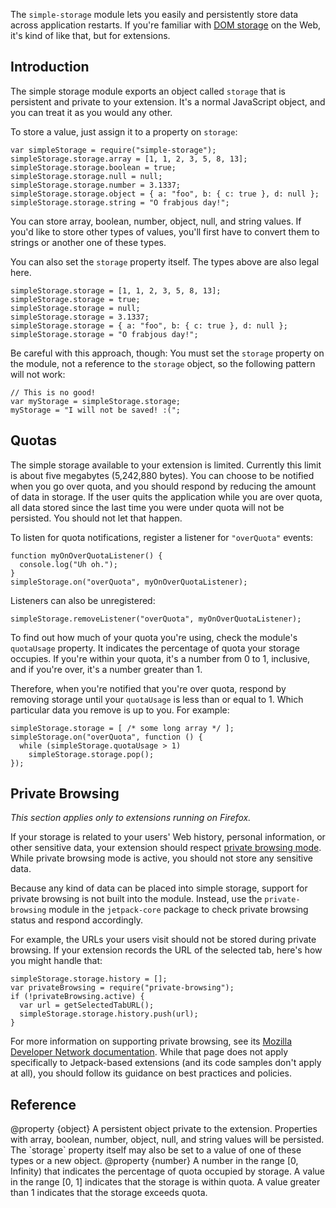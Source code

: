 The `simple-storage` module lets you easily and persistently store data across
application restarts.  If you're familiar with [DOM storage][] on the Web, it's
kind of like that, but for extensions.

[DOM storage]: https://developer.mozilla.org/en/DOM/Storage


Introduction
------------

The simple storage module exports an object called `storage` that is persistent
and private to your extension.  It's a normal JavaScript object, and you can
treat it as you would any other.

To store a value, just assign it to a property on `storage`:

    var simpleStorage = require("simple-storage");
    simpleStorage.storage.array = [1, 1, 2, 3, 5, 8, 13];
    simpleStorage.storage.boolean = true;
    simpleStorage.storage.null = null;
    simpleStorage.storage.number = 3.1337;
    simpleStorage.storage.object = { a: "foo", b: { c: true }, d: null };
    simpleStorage.storage.string = "O frabjous day!";

You can store array, boolean, number, object, null, and string values.  If you'd
like to store other types of values, you'll first have to convert them to
strings or another one of these types.

You can also set the `storage` property itself.  The types above are also legal
here.

    simpleStorage.storage = [1, 1, 2, 3, 5, 8, 13];
    simpleStorage.storage = true;
    simpleStorage.storage = null;
    simpleStorage.storage = 3.1337;
    simpleStorage.storage = { a: "foo", b: { c: true }, d: null };
    simpleStorage.storage = "O frabjous day!";

Be careful with this approach, though: You must set the `storage` property on
the module, not a reference to the `storage` object, so the following pattern
will not work:

    // This is no good!
    var myStorage = simpleStorage.storage;
    myStorage = "I will not be saved! :(";


Quotas
------

The simple storage available to your extension is limited.  Currently this limit
is about five megabytes (5,242,880 bytes).  You can choose to be notified when
you go over quota, and you should respond by reducing the amount of data in
storage.  If the user quits the application while you are over quota, all data
stored since the last time you were under quota will not be persisted.  You
should not let that happen.

To listen for quota notifications, register a listener for `"overQuota"` events:

    function myOnOverQuotaListener() {
      console.log("Uh oh.");
    }
    simpleStorage.on("overQuota", myOnOverQuotaListener);

Listeners can also be unregistered:

    simpleStorage.removeListener("overQuota", myOnOverQuotaListener);

To find out how much of your quota you're using, check the module's `quotaUsage`
property.  It indicates the percentage of quota your storage occupies.  If
you're within your quota, it's a number from 0 to 1, inclusive, and if you're
over, it's a number greater than 1.

Therefore, when you're notified that you're over quota, respond by removing
storage until your `quotaUsage` is less than or equal to 1.  Which particular
data you remove is up to you.  For example:

    simpleStorage.storage = [ /* some long array */ ];
    simpleStorage.on("overQuota", function () {
      while (simpleStorage.quotaUsage > 1)
        simpleStorage.storage.pop();
    });


Private Browsing
----------------

*This section applies only to extensions running on Firefox.*

If your storage is related to your users' Web history, personal information, or
other sensitive data, your extension should respect [private browsing
mode][SUMO].  While private browsing mode is active, you should not store any
sensitive data.

Because any kind of data can be placed into simple storage, support for private
browsing is not built into the module.  Instead, use the `private-browsing`
module in the `jetpack-core` package to check private browsing status and
respond accordingly.

For example, the URLs your users visit should not be stored during private
browsing.  If your extension records the URL of the selected tab, here's how you
might handle that:

    simpleStorage.storage.history = [];
    var privateBrowsing = require("private-browsing");
    if (!privateBrowsing.active) {
      var url = getSelectedTabURL();
      simpleStorage.storage.history.push(url);
    }

For more information on supporting private browsing, see its [Mozilla Developer
Network documentation][MDN].  While that page does not apply specifically to
Jetpack-based extensions (and its code samples don't apply at all), you should
follow its guidance on best practices and policies.

[SUMO]: http://support.mozilla.com/en-US/kb/Private+Browsing
[MDN]: https://developer.mozilla.org/En/Supporting_private_browsing_mode


Reference
---------

<api name="storage">
@property {object}
  A persistent object private to the extension.  Properties with array, boolean,
  number, object, null, and string values will be persisted.  The `storage`
  property itself may also be set to a value of one of these types or a new
  object.
</api>

<api name="quotaUsage">
@property {number}
  A number in the range [0, Infinity) that indicates the percentage of quota
  occupied by storage.  A value in the range [0, 1] indicates that the storage
  is within quota.  A value greater than 1 indicates that the storage exceeds
  quota.
</api>

